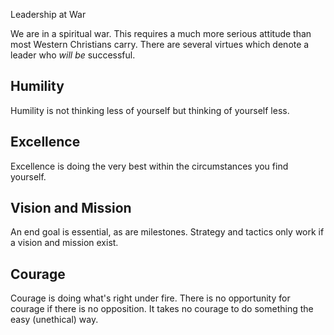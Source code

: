 Leadership at War


We are in a spiritual war.
This requires a much more serious attitude than most Western Christians carry.
There are several virtues which denote a leader who _will be_ successful.


Humility
---------
Humility is not thinking less of yourself but thinking of yourself less.


Excellence
----------
Excellence is doing the very best within the circumstances you find yourself.


Vision and Mission
-------------------
An end goal is essential, as are milestones.
Strategy and tactics only work if a vision and mission exist.


Courage
-------
Courage is doing what's right under fire.
There is no opportunity for courage if there is no opposition.
It takes no courage to do something the easy (unethical) way.